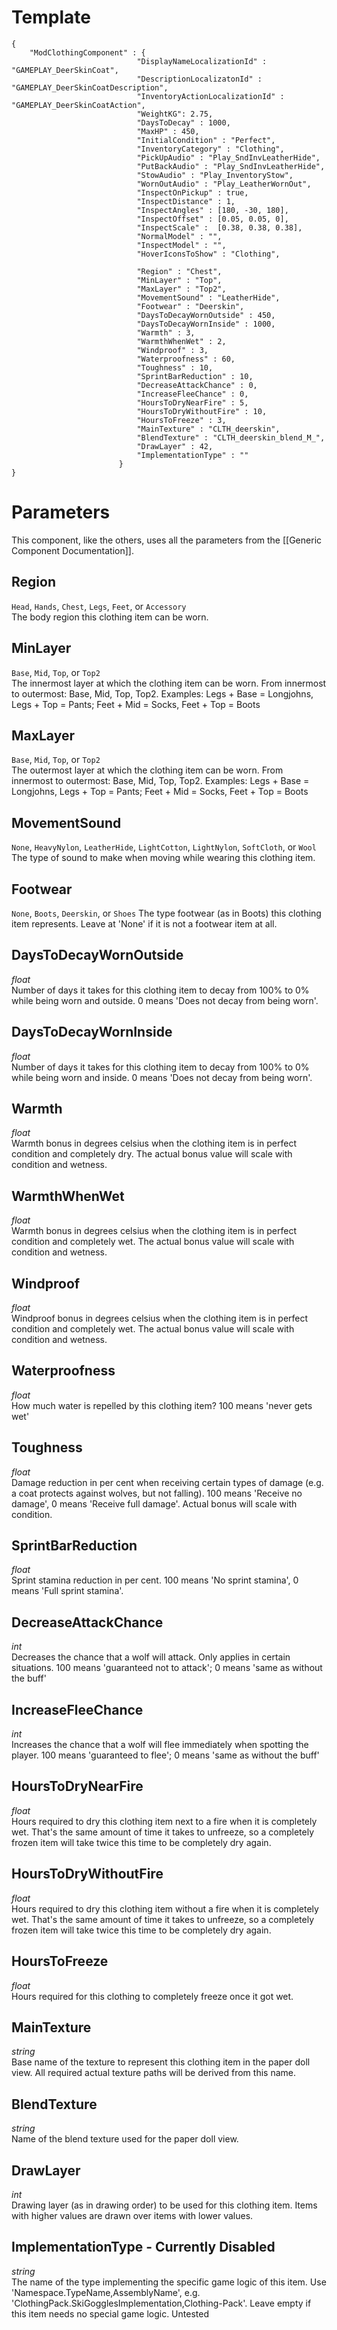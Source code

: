 # Template
```
{
    "ModClothingComponent" : {
                            "DisplayNameLocalizationId" : "GAMEPLAY_DeerSkinCoat",
                            "DescriptionLocalizatonId" : "GAMEPLAY_DeerSkinCoatDescription",
                            "InventoryActionLocalizationId" : "GAMEPLAY_DeerSkinCoatAction",
                            "WeightKG": 2.75,
                            "DaysToDecay" : 1000,
                            "MaxHP" : 450,
                            "InitialCondition" : "Perfect",
                            "InventoryCategory" : "Clothing",
                            "PickUpAudio" : "Play_SndInvLeatherHide",
                            "PutBackAudio" : "Play_SndInvLeatherHide",
                            "StowAudio" : "Play_InventoryStow",
                            "WornOutAudio" : "Play_LeatherWornOut",
                            "InspectOnPickup" : true,
                            "InspectDistance" : 1,
                            "InspectAngles" : [180, -30, 180],
                            "InspectOffset" : [0.05, 0.05, 0],
                            "InspectScale" :  [0.38, 0.38, 0.38],
                            "NormalModel" : "",
                            "InspectModel" : "",
                            "HoverIconsToShow" : "Clothing",

                            "Region" : "Chest",
                            "MinLayer" : "Top",
                            "MaxLayer" : "Top2",
                            "MovementSound" : "LeatherHide",
                            "Footwear" : "Deerskin",
                            "DaysToDecayWornOutside" : 450,
                            "DaysToDecayWornInside" : 1000,
                            "Warmth" : 3,
                            "WarmthWhenWet" : 2,
                            "Windproof" : 3,
                            "Waterproofness" : 60,
                            "Toughness" : 10,
                            "SprintBarReduction" : 10,
                            "DecreaseAttackChance" : 0,
                            "IncreaseFleeChance" : 0,
                            "HoursToDryNearFire" : 5,
                            "HoursToDryWithoutFire" : 10,
                            "HoursToFreeze" : 3,
                            "MainTexture" : "CLTH_deerskin",
                            "BlendTexture" : "CLTH_deerskin_blend_M_",
                            "DrawLayer" : 42,
                            "ImplementationType" : ""
                        }
}
```

# Parameters

This component, like the others, uses all the parameters from the [[Generic Component Documentation]].

## Region
`Head`, `Hands`, `Chest`, `Legs`, `Feet`, or `Accessory`<br/>
The body region this clothing item can be worn.

## MinLayer
`Base`, `Mid`, `Top`, or `Top2`<br/>
The innermost layer at which the clothing item can be worn. From innermost to outermost: Base, Mid, Top, Top2. Examples: Legs + Base = Longjohns, Legs + Top = Pants; Feet + Mid = Socks, Feet + Top = Boots

## MaxLayer
`Base`, `Mid`, `Top`, or `Top2`<br/>
The outermost layer at which the clothing item can be worn. From innermost to outermost: Base, Mid, Top, Top2. Examples: Legs + Base = Longjohns, Legs + Top = Pants; Feet + Mid = Socks, Feet + Top = Boots

## MovementSound
`None`, `HeavyNylon`, `LeatherHide`, `LightCotton`, `LightNylon`, `SoftCloth`, or `Wool`<br/>
The type of sound to make when moving while wearing this clothing item.

## Footwear
`None`, `Boots`, `Deerskin`, or `Shoes`
The type footwear (as in Boots) this clothing item represents. Leave at 'None' if it is not a footwear item at all.

## DaysToDecayWornOutside
*float*<br/>
Number of days it takes for this clothing item to decay from 100% to 0% while being worn and outside. 0 means 'Does not decay from being worn'.

## DaysToDecayWornInside
*float*<br/>
Number of days it takes for this clothing item to decay from 100% to 0% while being worn and inside. 0 means 'Does not decay from being worn'.

## Warmth
*float*<br/>
Warmth bonus in degrees celsius when the clothing item is in perfect condition and completely dry. The actual bonus value will scale with condition and wetness.

## WarmthWhenWet
*float*<br/>
Warmth bonus in degrees celsius when the clothing item is in perfect condition and completely wet. The actual bonus value will scale with condition and wetness.

## Windproof
*float*<br/>
Windproof bonus in degrees celsius when the clothing item is in perfect condition and completely wet. The actual bonus value will scale with condition and wetness.

## Waterproofness
*float*<br/>
How much water is repelled by this clothing item? 100 means 'never gets wet'

## Toughness
*float*<br/>
Damage reduction in per cent when receiving certain types of damage (e.g. a coat protects against wolves, but not falling). 100 means 'Receive no damage', 0 means 'Receive full damage'. Actual bonus will scale with condition.

## SprintBarReduction
*float*<br/>
Sprint stamina reduction in per cent. 100 means 'No sprint stamina', 0 means 'Full sprint stamina'.

## DecreaseAttackChance
*int*<br/>
Decreases the chance that a wolf will attack. Only applies in certain situations. 100 means 'guaranteed not to attack'; 0 means 'same as without the buff'

## IncreaseFleeChance
*int*<br/>
Increases the chance that a wolf will flee immediately when spotting the player. 100 means 'guaranteed to flee'; 0 means 'same as without the buff'

## HoursToDryNearFire
*float*<br/>
Hours required to dry this clothing item next to a fire when it is completely wet. That's the same amount of time it takes to unfreeze, so a completely frozen item will take twice this time to be completely dry again.

## HoursToDryWithoutFire
*float*<br/>
Hours required to dry this clothing item without a fire when it is completely wet. That's the same amount of time it takes to unfreeze, so a completely frozen item will take twice this time to be completely dry again.

## HoursToFreeze
*float*<br/>
Hours required for this clothing to completely freeze once it got wet.

## MainTexture
*string*<br/>
Base name of the texture to represent this clothing item in the paper doll view. All required actual texture paths will be derived from this name.

## BlendTexture
*string*<br/>
Name of the blend texture used for the paper doll view.

## DrawLayer
*int*<br/>
Drawing layer (as in drawing order) to be used for this clothing item. Items with higher values are drawn over items with lower values.

## ImplementationType - Currently Disabled
*string*<br/>
The name of the type implementing the specific game logic of this item. Use 'Namespace.TypeName,AssemblyName', e.g. 'ClothingPack.SkiGogglesImplementation,Clothing-Pack'. Leave empty if this item needs no special game logic. Untested